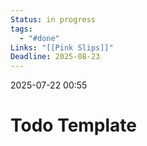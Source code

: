 ```yaml
---
Status: in progress
tags:
  - "#done"
Links: "[[Pink Slips]]"
Deadline: 2025-08-23
---
```

2025-07-22 00:55
# Todo Template

